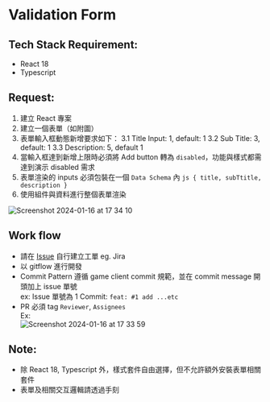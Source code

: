 # Validation Form

## Tech Stack Requirement: 
- React 18
- Typescript

## Request:
1. 建立 React 專案
2. 建立一個表單（如附圖）
3. 表單輸入框動態新增要求如下：
   3.1 Title Input: 1, default: 1
   3.2 Sub Title: 3, default: 1
   3.3 Description: 5, default 1
4. 當輸入框達到新增上限時必須將 Add button 轉為 `disabled`，功能與樣式都需達到演示 disabled 需求
5. 表單渲染的 inputs 必須包裝在一個 `Data Schema` 內
   ```js { title, subTtitle, description }```
6. 使用組件與資料進行整個表單渲染

![Screenshot 2024-01-16 at 17 34 10](https://github.com/pakerDev/validation-form/assets/136687205/bddc0ec3-d790-47c3-9a38-889c3bce5e3d)

## Work flow
- 請在 [Issue](https://github.com/pakerDev/validation-form/issues) 自行建立工單 eg. Jira
- 以 gitflow 進行開發
- Commit Pattern 遵循 game client commit 規範，並在 commit message 開頭加上 issue 單號    
  ex: Issue 單號為 1 Commit: `feat: #1 add ...etc`
- PR 必須 tag `Reviewer`, `Assignees`   
  Ex:   
![Screenshot 2024-01-16 at 17 33 59](https://github.com/pakerDev/validation-form/assets/136687205/2118725c-24c4-44b0-bdb0-76c6b93f8c0e)

## Note: 
- 除 React 18, Typescript 外，樣式套件自由選擇，但不允許額外安裝表單相關套件
- 表單及相關交互邏輯請透過手刻

